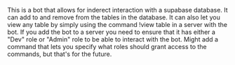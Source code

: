 This is a bot that allows for inderect interaction with a supabase database. It can add to and remove from the tables in the database. It can also let you view any table by simply using the command !view table in a server with the bot. If you add the bot to a server you need to ensure that it has either a "Dev" role or "Admin" role to be able to interact with the bot. Might add a command that lets you specify what roles should grant access to the commands, but that's for the future.